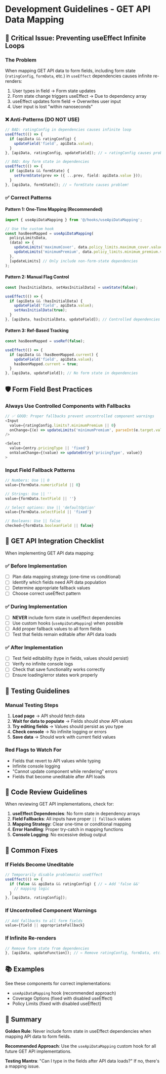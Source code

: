 # Development Guidelines - GET API Data Mapping

## 🚨 Critical Issue: Preventing useEffect Infinite Loops

### The Problem
When mapping GET API data to form fields, including form state (`ratingConfig`, `formData`, etc.) in `useEffect` dependencies causes infinite re-renders:

1. User types in field → Form state updates
2. Form state change triggers useEffect → Due to dependency array
3. useEffect updates form field → Overwrites user input
4. User input is lost "within nanoseconds"

### ❌ Anti-Patterns (DO NOT USE)

```typescript
// BAD: ratingConfig in dependencies causes infinite loop
useEffect(() => {
  if (apiData && ratingConfig) {
    updateField('field', apiData.value);
  }
}, [apiData, ratingConfig, updateField]); // ← ratingConfig causes problem!

// BAD: Any form state in dependencies
useEffect(() => {
  if (apiData && formState) {
    setFormState(prev => ({ ...prev, field: apiData.value }));
  }
}, [apiData, formState]); // ← formState causes problem!
```

### ✅ Correct Patterns

#### Pattern 1: One-Time Mapping (Recommended)
```typescript
import { useApiDataMapping } from '@/hooks/useApiDataMapping';

// Use the custom hook
const hasBeenMapped = useApiDataMapping(
  policyLimitsData,
  (data) => {
    updateLimits('maximumCover', data.policy_limits.maximum_cover.value);
    updateLimits('minimumPremium', data.policy_limits.minimum_premium.value);
  },
  [updateLimits] // Only include non-form-state dependencies
);
```

#### Pattern 2: Manual Flag Control
```typescript
const [hasInitialData, setHasInitialData] = useState(false);

useEffect(() => {
  if (apiData && !hasInitialData) {
    updateField('field', apiData.value);
    setHasInitialData(true);
  }
}, [apiData, hasInitialData, updateField]); // Controlled dependencies
```

#### Pattern 3: Ref-Based Tracking
```typescript
const hasBeenMapped = useRef(false);

useEffect(() => {
  if (apiData && !hasBeenMapped.current) {
    updateField('field', apiData.value);
    hasBeenMapped.current = true;
  }
}, [apiData, updateField]); // No form state in dependencies
```

## 🛡️ Form Field Best Practices

### Always Use Controlled Components with Fallbacks
```typescript
// ✅ GOOD: Proper fallbacks prevent uncontrolled component warnings
<Input 
  value={ratingConfig.limits?.minimumPremium || 0}
  onChange={(e) => updateLimits('minimumPremium', parseInt(e.target.value) || 0)}
/>

<Select 
  value={entry.pricingType || 'fixed'}
  onValueChange={(value) => updateEntry('pricingType', value)}
>
```

### Input Field Fallback Patterns
```typescript
// Numbers: Use || 0
value={formData.numericField || 0}

// Strings: Use || ''
value={formData.textField || ''}

// Select options: Use || 'defaultOption'
value={formData.selectField || 'fixed'}

// Booleans: Use || false
checked={formData.booleanField || false}
```

## 🔄 GET API Integration Checklist

When implementing GET API data mapping:

### ✅ Before Implementation
- [ ] Plan data mapping strategy (one-time vs conditional)
- [ ] Identify which fields need API data population
- [ ] Determine appropriate fallback values
- [ ] Choose correct useEffect pattern

### ✅ During Implementation
- [ ] **NEVER** include form state in useEffect dependencies
- [ ] Use custom hooks (`useApiDataMapping`) when possible
- [ ] Add proper fallback values to all form fields
- [ ] Test that fields remain editable after API data loads

### ✅ After Implementation
- [ ] Test field editability (type in fields, values should persist)
- [ ] Verify no infinite console logs
- [ ] Check that save functionality works correctly
- [ ] Ensure loading/error states work properly

## 🧪 Testing Guidelines

### Manual Testing Steps
1. **Load page** → API should fetch data
2. **Wait for data to populate** → Fields should show API values
3. **Try editing fields** → Values should persist as you type
4. **Check console** → No infinite logging or errors
5. **Save data** → Should work with current field values

### Red Flags to Watch For
- Fields that revert to API values while typing
- Infinite console logging
- "Cannot update component while rendering" errors
- Fields that become uneditable after API loads

## 📝 Code Review Guidelines

When reviewing GET API implementations, check for:

1. **useEffect Dependencies**: No form state in dependency arrays
2. **Field Fallbacks**: All inputs have proper `|| fallback` values
3. **Mapping Strategy**: Clear one-time or conditional mapping
4. **Error Handling**: Proper try-catch in mapping functions
5. **Console Logging**: No excessive debug output

## 🔧 Common Fixes

### If Fields Become Uneditable
```typescript
// Temporarily disable problematic useEffect
useEffect(() => {
  if (false && apiData && ratingConfig) { // ← Add 'false &&'
    // mapping logic
  }
}, [apiData, ratingConfig]);
```

### If Uncontrolled Component Warnings
```typescript
// Add fallbacks to all form fields
value={field || appropriateFallback}
```

### If Infinite Re-renders
```typescript
// Remove form state from dependencies
}, [apiData, updateFunction]); // ← Remove ratingConfig, formData, etc.
```

## 📚 Examples

See these components for correct implementations:
- `useApiDataMapping` hook (recommended approach)
- Coverage Options (fixed with disabled useEffect)
- Policy Limits (fixed with disabled useEffect)

## 🎯 Summary

**Golden Rule**: Never include form state in useEffect dependencies when mapping API data to form fields.

**Recommended Approach**: Use the `useApiDataMapping` custom hook for all future GET API implementations.

**Testing Mantra**: "Can I type in the fields after API data loads?" If no, there's a mapping issue.
